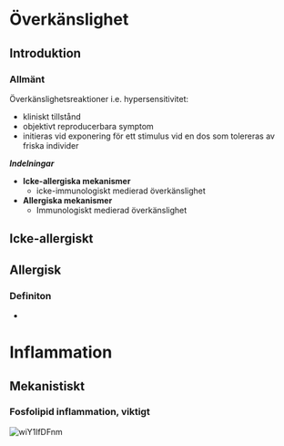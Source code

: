 # Överkänslighet

## Introduktion

### Allmänt

Överkänslighetsreaktioner i.e. hypersensitivitet:

* kliniskt tillstånd
* objektivt reproducerbara symptom
* initieras vid exponering för ett stimulus vid en dos som tolereras av friska individer



***Indelningar***

* **Icke-allergiska mekanismer**
  * icke-immunologiskt medierad överkänslighet
* **Allergiska mekanismer**
  * Immunologiskt medierad överkänslighet

## Icke-allergiskt



## Allergisk

### Definiton

* 

# Inflammation

## Mekanistiskt

### Fosfolipid inflammation, viktigt

<img src="../klin/IST/sammanställningar/figs/sam12_wiY1lfDFnm.png" alt=wiY1lfDFnm >

